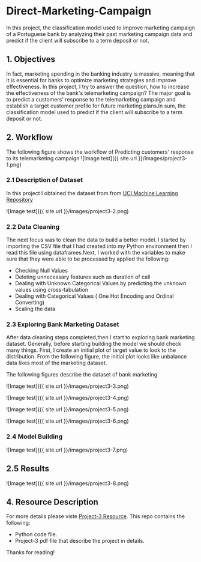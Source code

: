 # Direct-Marketing-Campaign
In this project, the classification model used to improve marketing campaign of a Portuguese bank by analyzing their past marketing campaign data and predict if the client will subscribe to a term deposit or not.


## 1. Objectives



In fact, marketing spending in the banking industry is massive, meaning that it is essential for banks to optimize marketing strategies and improve effectiveness. In this project, I try to answer the question, how to increase the effectiveness of the bank's telemarketing campaign? The major goal is to predict a customers' response to the telemarketing campaign and establish a target customer profile for future marketing plans.In sum, the classification model used to predict if the client will subscribe to a term deposit or not.




## 2. Workflow
The following figure shows the workflow of Predicting customers' response to its telemarketing campaign 
![Image test]({{ site.url }}/images/project3-1.png)



### 2.1 Description of Dataset

In this project I obtained the dataset from  from [UCI Machine Learning Repository](http://archive.ics.uci.edu/ml/datasets/Bank+Marketing#)


![Image test]({{ site.url }}/images/project3-2.png)



### 2.2 Data Cleaning 

The next focus was to clean the data to build a better model. I started by importing the CSV file that I had created into my Python environment then I read this file using dataframes.Next, I worked with the variables to make sure that they were able to be processed by applied the following: 

* Checking Null Values
* Deleting unnecessary features such as duration of call
* Dealing with Unknown Categorical Values by predicting the unknown values using cross-tabulation
* Dealing with Categorical Values ( One Hot Encoding and Ordinal Converting)
* Scaling the data


### 2.3 Exploring Bank Marketing Dataset 
After data cleaning steps completed,then I start to exploring bank marketing dataset. Generally, before starting building the model we should check many things. First, I create an initial plot of target value to look to the distribution. From the following figure, the initial plot looks like unbalance data likes most of the marketing dataset.

The following figures describe the dataset of bank marketing 



![Image test]({{ site.url }}/images/project3-3.png)


![Image test]({{ site.url }}/images/project3-4.png)



![Image test]({{ site.url }}/images/project3-5.png)


![Image test]({{ site.url }}/images/project3-6.png)

### 2.4 Model Building

![Image test]({{ site.url }}/images/project3-7.png)


## 2.5 Results

![Image test]({{ site.url }}/images/project3-8.png)


## 4. Resource Description
For more details please viste [Project-3 Resource](https://github.com/LubnaAlhenaki/sa1_ds1_submissions/tree/master/projects/project03). This repo contains the following:
* Python code file.
* Project-3 pdf file that describe the project in details.

Thanks for reading!



